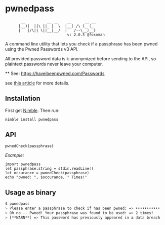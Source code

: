 # pwnedpass

           __          __ __    __      __ __
          |__)|  ||\ ||_ |  \  |__) /\ (_ (_
          |   |/\|| \||__|__/  |   /--\__)__)
                                v: 2.0.5 @foxoman

  A command line utility that lets you check if a passphrase has been
  pwned using the Pwned Passwords v3 API.

  All provided password data is k-anonymized before sending to the API,
  so plaintext passwords never leave your computer.

  ** See: https://haveibeenpwned.com/Passwords

see [this article](https://www.troyhunt.com/ive-just-launched-pwned-passwords-version-2/)
for more details.

## Installation

First get [Nimble](https://github.com/nim-lang/nimble). Then run:

```bash
nimble install pwnedpass
```
## API
```
pwnedCheck(passphrase)
```

*Example:*
```
import pwnedpass
let passphrase:string = stdin.readLine()
let occurance = pwnedCheck(passphrase)
echo "pwned: ", $occurance, " Times!"
```

## Usage as binary

```bash
$ pwnedpass
> Please enter a passphrase to check if has been pwned: => •••••••••••
> Oh no -- Pwned! Your passphrase was found to be used: => 2 times!
> [**WARN**] => This password has previously appeared in a data breach and should never be used. If you've ever used it anywhere before, change it!
```
